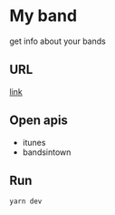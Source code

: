 # My band
get info about your bands

## URL
[link](https://bands-dktevojszc.now.sh/)

## Open apis
- itunes
- bandsintown

## Run
```bash
yarn dev
```
